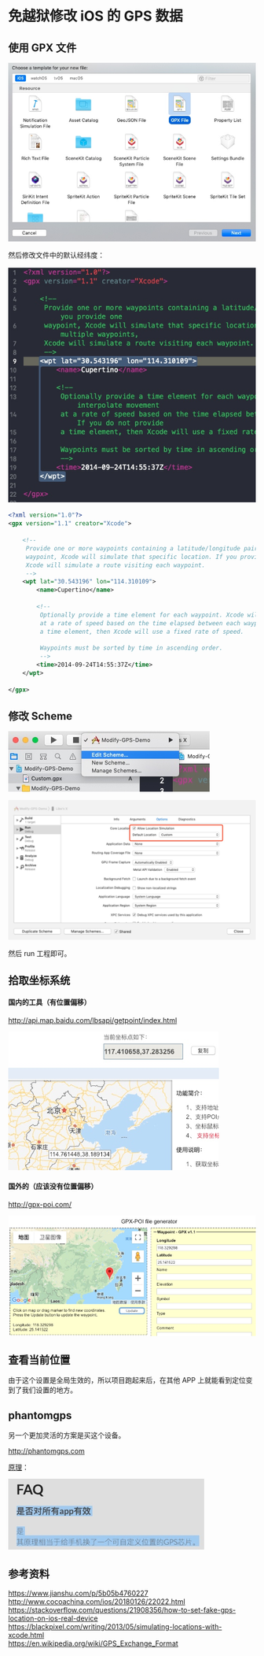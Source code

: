 # 免越狱修改 iOS 的 GPS 数据

## 使用 GPX 文件

![](media/15468553863280.jpg)

然后修改文件中的默认经纬度：  

![](media/15468631976499.jpg)

```xml
<?xml version="1.0"?>
<gpx version="1.1" creator="Xcode">
    
    <!--
     Provide one or more waypoints containing a latitude/longitude pair. If you provide one
     waypoint, Xcode will simulate that specific location. If you provide multiple waypoints,
     Xcode will simulate a route visiting each waypoint.
     -->
    <wpt lat="30.543196" lon="114.310109">
        <name>Cupertino</name>
        
        <!--
         Optionally provide a time element for each waypoint. Xcode will interpolate movement
         at a rate of speed based on the time elapsed between each waypoint. If you do not provide
         a time element, then Xcode will use a fixed rate of speed.
         
         Waypoints must be sorted by time in ascending order.
         -->
        <time>2014-09-24T14:55:37Z</time>
    </wpt>
    
</gpx>
```

## 修改 Scheme

![](media/15468633126872.jpg)


![](media/15468633850707.jpg)

然后 run 工程即可。

## 拾取坐标系统

#### 国内的工具（有位置偏移）

http://api.map.baidu.com/lbsapi/getpoint/index.html

![](media/15468553426959.jpg)

#### 国外的（应该没有位置偏移）

http://gpx-poi.com/  

![](media/15468554379192.jpg)

## 查看当前位置

由于这个设置是全局生效的，所以项目跑起来后，在其他 APP 上就能看到定位变到了我们设置的地方。  

## phantomgps

另一个更加灵活的方案是买这个设备。  

http://phantomgps.com    

[原理](http://phantomgps.com/faq.html)：  

![](media/15468543888341.jpg)


## 参考资料

https://www.jianshu.com/p/5b05b4760227  
http://www.cocoachina.com/ios/20180126/22022.html  
https://stackoverflow.com/questions/21908356/how-to-set-fake-gps-location-on-ios-real-device  
https://blackpixel.com/writing/2013/05/simulating-locations-with-xcode.html  
 https://en.wikipedia.org/wiki/GPS_Exchange_Format  
 

